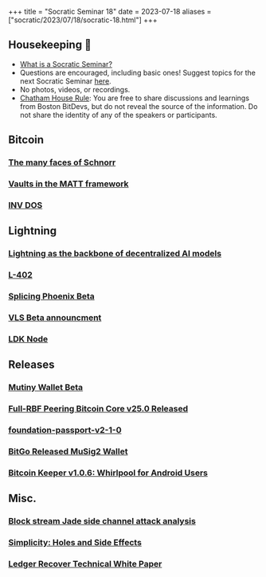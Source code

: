 +++
title = "Socratic Seminar 18"
date = 2023-07-18
aliases = ["socratic/2023/07/18/socratic-18.html"]
+++

## Housekeeping 🧹

- [What is a Socratic Seminar?](https://bitdevs.org/about#socratic-seminars)
- Questions are encouraged, including basic ones! Suggest topics for the next Socratic Seminar [here](https://github.com/arminsabouri/bostonbitdevs/issues/new).
- No photos, videos, or recordings.
- [Chatham House Rule](https://www.chathamhouse.org/about-us/chatham-house-rule): You are free to share discussions and learnings from Boston BitDevs, but do not reveal the source of the information. Do not share the identity of any of the speakers or participants.

## Bitcoin
### [The many faces of Schnorr](https://eprint.iacr.org/2023/1019)
### [Vaults in the MATT framework](https://lists.linuxfoundation.org/pipermail/bitcoin-dev/2023-June/021730.html)
### [INV DOS](https://invdos.net/)

## Lightning
### [Lightning as the backbone of decentralized AI models](https://hivemind.vc/ai/)
### [L-402](https://docs.lightning.engineering/the-lightning-network/l402)
### [Splicing Phoenix Beta](https://acinq.co/blog/phoenix-splicing-update)
### [VLS Beta announcment](https://vls.tech/posts/vls-beta/)
### [LDK Node](https://lightningdevkit.org/blog/announcing-ldk-node/)

## Releases
### [Mutiny Wallet Beta](https://blog.mutinywallet.com/mutiny-wallet-open-beta/)
### [Full-RBF Peering Bitcoin Core v25.0 Released](https://lists.linuxfoundation.org/pipermail/bitcoin-dev/2023-June/021729.html)
### [foundation-passport-v2-1-0](https://www.nobsbitcoin.com/foundation-passport-v2-1-0/)
### [BitGo Released MuSig2 Wallet](https://www.nobsbitcoin.com/bitgo-added-taproot-musig2-on-bitcoin-hot-wallets/)
### [Bitcoin Keeper v1.0.6: Whirlpool for Android Users](https://www.nobsbitcoin.com/bitcoin-keeper-v1-0-6/)

## Misc.
### [Block stream Jade side channel attack analysis](https://blog.ledger.com/blockstream/)
### [Simplicity: Holes and Side Effects](https://www.nobsbitcoin.com/simplicity-holes-and-side-effects/)
### [Ledger Recover Technical White Paper](https://github.com/LedgerHQ/recover-whitepaper/blob/main/Ledger%20Recover%20Technical%20White%20Paper.pdf?ref=nobsbitcoin.com)